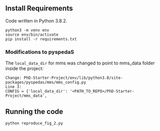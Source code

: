 ## Install Requirements

Code written in Python 3.8.2.

`python3 -m venv env`  
`source env/bin/activate`  
`pip install -r requirements.txt`

### Modifications to pyspedaS

The `local_data_dir` for mms was changed to point to mms_data folder inside the project:

```
Change: PhD-Starter-Project/env/lib/python3.8/site-packages/pyspedas/mms/mms_config.py
Line 3:
CONFIG = {'local_data_dir': '<PATH_TO_REPO>/PhD-Starter-Project/mms_data',
```

## Running the code

`python reproduce_fig_2.py`
